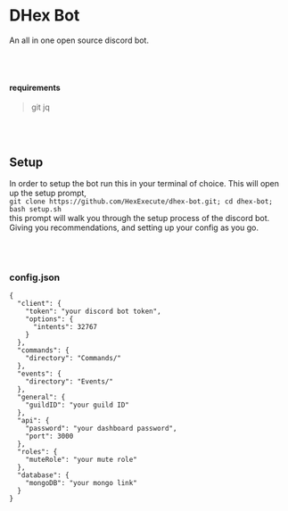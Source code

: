 # DHex Bot

An all in one open source discord bot.

<br><br>

#### requirements

> git
> jq

<br><br>

## Setup

In order to setup the bot run this in your terminal of choice. This will open up the setup prompt,<br>
`git clone https://github.com/HexExecute/dhex-bot.git; cd dhex-bot; bash setup.sh`<br>
this prompt will walk you through the setup process of the discord bot.<br>
Giving you recommendations, and setting up your config as you go.

<br><br>

### config.json

```
{
  "client": {
    "token": "your discord bot token",
    "options": {
      "intents": 32767
    }
  },
  "commands": {
    "directory": "Commands/"
  },
  "events": {
    "directory": "Events/"
  },
  "general": {
    "guildID": "your guild ID"
  },
  "api": {
    "password": "your dashboard password",
    "port": 3000
  },
  "roles": {
    "muteRole": "your mute role"
  },
  "database": {
    "mongoDB": "your mongo link"
  }
}
```
